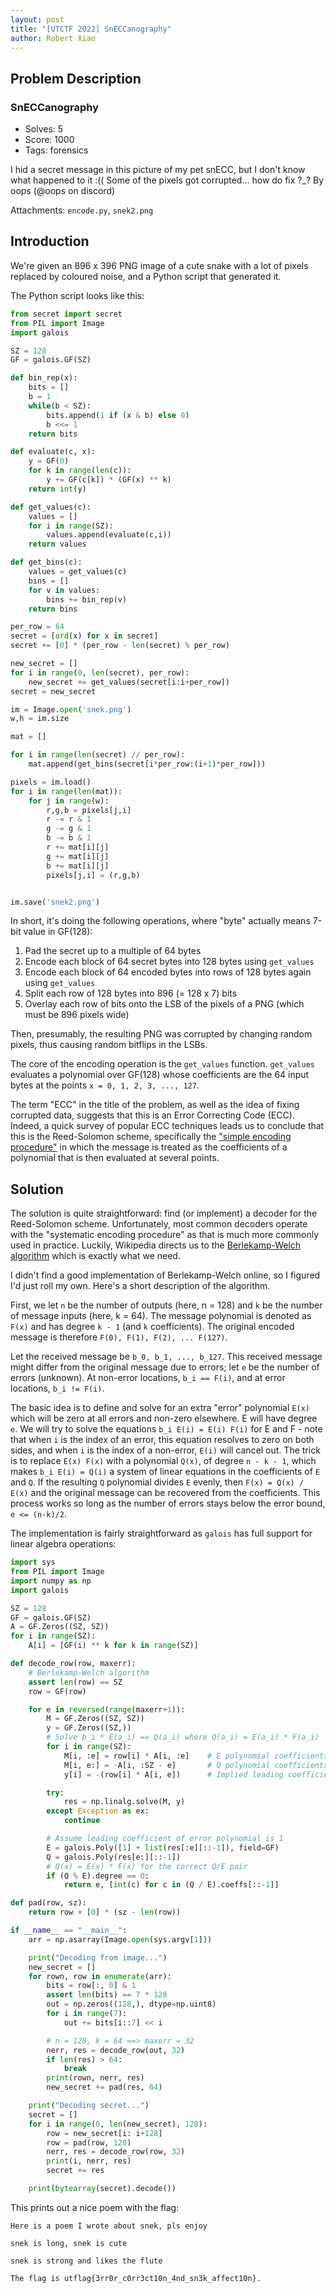 ```yaml
---
layout: post
title: "[UTCTF 2022] SnECCanography"
author: Robert Xiao
---
```


## Problem Description

### SnECCanography

- Solves: 5
- Score: 1000
- Tags: forensics

I hid a secret message in this picture of my pet snECC, but I don't know what happened to it :(( Some of the pixels got corrupted... how do fix ?_? By oops (@oops on discord)

Attachments: `encode.py`, `snek2.png`

## Introduction

We're given an 896 x 396 PNG image of a cute snake with a lot of pixels replaced by coloured noise, and a Python script that generated it.

The Python script looks like this:

```python
from secret import secret
from PIL import Image
import galois

SZ = 128
GF = galois.GF(SZ)

def bin_rep(x):
    bits = []
    b = 1
    while(b < SZ):
        bits.append(1 if (x & b) else 0)
        b <<= 1
    return bits

def evaluate(c, x):
    y = GF(0)
    for k in range(len(c)):
        y += GF(c[k]) * (GF(x) ** k)
    return int(y)

def get_values(c):
    values = []
    for i in range(SZ):
        values.append(evaluate(c,i))
    return values

def get_bins(c):
    values = get_values(c)
    bins = []
    for v in values:
        bins += bin_rep(v)
    return bins

per_row = 64
secret = [ord(x) for x in secret]
secret += [0] * (per_row - len(secret) % per_row)

new_secret = []
for i in range(0, len(secret), per_row):
    new_secret += get_values(secret[i:i+per_row])
secret = new_secret

im = Image.open('snek.png')
w,h = im.size

mat = []

for i in range(len(secret) // per_row):
    mat.append(get_bins(secret[i*per_row:(i+1)*per_row]))

pixels = im.load()
for i in range(len(mat)):
    for j in range(w):
        r,g,b = pixels[j,i]
        r -= r & 1
        g -= g & 1
        b -= b & 1
        r += mat[i][j]
        g += mat[i][j]
        b += mat[i][j]
        pixels[j,i] = (r,g,b)


im.save('snek2.png')
```

In short, it's doing the following operations, where "byte" actually means 7-bit value in GF(128):

1. Pad the secret up to a multiple of 64 bytes
2. Encode each block of 64 secret bytes into 128 bytes using `get_values`
3. Encode each block of 64 encoded bytes into rows of 128 bytes again using `get_values`
4. Split each row of 128 bytes into 896 (= 128 x 7) bits
5. Overlay each row of bits onto the LSB of the pixels of a PNG (which must be 896 pixels wide)

Then, presumably, the resulting PNG was corrupted by changing random pixels, thus causing random bitflips in the LSBs.

The core of the encoding operation is the `get_values` function. `get_values` evaluates a polynomial over GF(128) whose coefficients are the 64 input bytes at the points `x = 0, 1, 2, 3, ..., 127`.

The term "ECC" in the title of the problem, as well as the idea of fixing corrupted data, suggests that this is an Error Correcting Code (ECC). Indeed, a quick survey of popular ECC techniques leads us to conclude that this is the Reed-Solomon scheme, specifically the ["simple encoding procedure"](https://en.wikipedia.org/wiki/Reed%E2%80%93Solomon_error_correction#Simple_encoding_procedure:_The_message_as_a_sequence_of_coefficients) in which the message is treated as the coefficients of a polynomial that is then evaluated at several points.

## Solution

The solution is quite straightforward: find (or implement) a decoder for the Reed-Solomon scheme. Unfortunately, most common decoders operate with the "systematic encoding procedure" as that is much more commonly used in practice. Luckily, Wikipedia directs us to the [Berlekamp-Welch algorithm](https://en.wikipedia.org/wiki/Berlekamp%E2%80%93Welch_algorithm) which is exactly what we need.

I didn't find a good implementation of Berlekamp-Welch online, so I figured I'd just roll my own. Here's a short description of the algorithm.

First, we let `n` be the number of outputs (here, n = 128) and `k` be the number of message inputs (here, k = 64). The message polynomial is denoted as `F(x)` and has degree `k - 1` (and `k` coefficients). The original encoded message is therefore `F(0), F(1), F(2), ... F(127)`.

Let the received message be `b_0, b_1, ..., b_127`. This received message might differ from the original message due to errors; let `e` be the number of errors (unknown). At non-error locations, `b_i == F(i)`, and at error locations, `b_i != F(i)`.

The basic idea is to define and solve for an extra "error" polynomial `E(x)` which will be zero at all errors and non-zero elsewhere. E will have degree `e`. We will try to solve the equations `b_i E(i) = E(i) F(i)` for E and F - note that when `i` is the index of an error, this equation resolves to zero on both sides, and when `i` is the index of a non-error, `E(i)` will cancel out. The trick is to replace `E(x) F(x)` with a polynomial `Q(x)`, of degree `n - k - 1`, which makes `b_i E(i) = Q(i)` a system of linear equations in the coefficients of `E` and `Q`. If the resulting `Q` polynomial divides `E` evenly, then `F(x) = Q(x) / E(x)` and the original message can be recovered from the coefficients. This process works so long as the number of errors stays below the error bound, `e <= (n-k)/2`.

The implementation is fairly straightforward as `galois` has full support for linear algebra operations:

```python
import sys
from PIL import Image
import numpy as np
import galois

SZ = 128
GF = galois.GF(SZ)
A = GF.Zeros((SZ, SZ))
for i in range(SZ):
    A[i] = [GF(i) ** k for k in range(SZ)]

def decode_row(row, maxerr):
    # Berlekamp-Welch algorithm
    assert len(row) == SZ
    row = GF(row)

    for e in reversed(range(maxerr+1)):
        M = GF.Zeros((SZ, SZ))
        y = GF.Zeros((SZ,))
        # Solve b_i * E(a_i) == Q(a_i) where Q(a_i) = E(a_i) * F(a_i)
        for i in range(SZ):
            M[i, :e] = row[i] * A[i, :e]    # E polynomial coefficients, deg(E) = e - 1
            M[i, e:] = -A[i, :SZ - e]       # Q polynomial coefficients, deg(Q) = e + k - 1 <= n - e - 1
            y[i] = -(row[i] * A[i, e])      # Implied leading coefficient of E, e_e = 1

        try:
            res = np.linalg.solve(M, y)
        except Exception as ex:
            continue

        # Assume leading coefficient of error polynomial is 1
        E = galois.Poly([1] + list(res[:e][::-1]), field=GF)
        Q = galois.Poly(res[e:][::-1])
        # Q(x) = E(x) * F(x) for the correct Q/E pair
        if (Q % E).degree == 0:
            return e, [int(c) for c in (Q / E).coeffs[::-1]]

def pad(row, sz):
    return row + [0] * (sz - len(row))

if __name__ == "__main__":
    arr = np.asarray(Image.open(sys.argv[1]))

    print("Decoding from image...")
    new_secret = []
    for rown, row in enumerate(arr):
        bits = row[:, 0] & 1
        assert len(bits) == 7 * 128
        out = np.zeros((128,), dtype=np.uint8)
        for i in range(7):
            out += bits[i::7] << i

        # n = 128, k = 64 ==> maxerr = 32
        nerr, res = decode_row(out, 32)
        if len(res) > 64:
            break
        print(rown, nerr, res)
        new_secret += pad(res, 64)

    print("Decoding secret...")
    secret = []
    for i in range(0, len(new_secret), 128):
        row = new_secret[i: i+128]
        row = pad(row, 128)
        nerr, res = decode_row(row, 32)
        print(i, nerr, res)
        secret += res

    print(bytearray(secret).decode())
```

This prints out a nice poem with the flag:

```
Here is a poem I wrote about snek, pls enjoy

snek is long, snek is cute

snek is strong and likes the flute

The flag is utflag{3rr0r_c0rr3ct10n_4nd_sn3k_affect10n}.

```
